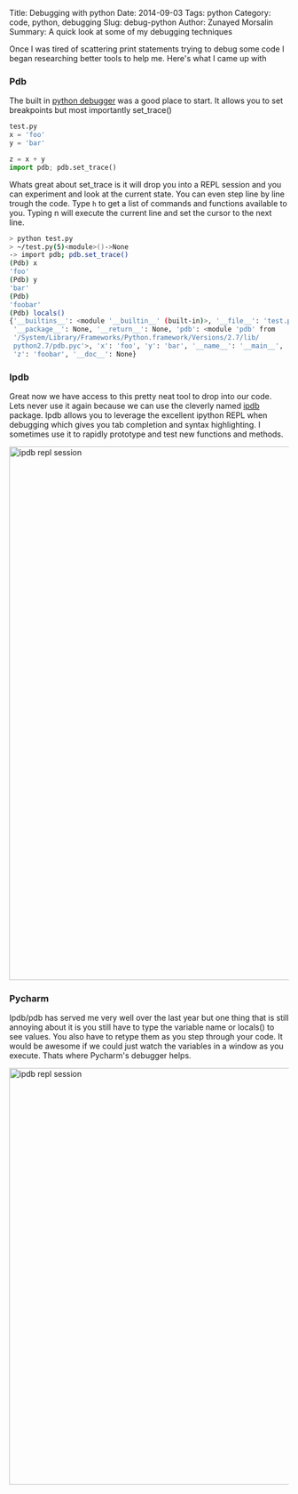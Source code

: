 Title: Debugging with python
Date: 2014-09-03
Tags: python
Category: code, python, debugging
Slug: debug-python
Author: Zunayed Morsalin
Summary: A quick look at some of my debugging techniques

Once I was tired of scattering print statements trying to debug some code I began researching better tools to help me. Here's what I came up with 

### Pdb


The built in [python debugger](https://docs.python.org/2/library/pdb.html) was a good place to start. It allows you to set breakpoints but most importantly set_trace()

```python
test.py
x = 'foo'
y = 'bar'

z = x + y 
import pdb; pdb.set_trace()


```

Whats great about set_trace is it will drop you into a REPL session and you can experiment and look at the current state. You can even step line by line trough the code. Type `h` to get a list of commands and functions available to you. Typing n will execute the current line and set the cursor to the next line.

```bash
> python test.py
> ~/test.py(5)<module>()->None
-> import pdb; pdb.set_trace()
(Pdb) x
'foo'
(Pdb) y
'bar'
(Pdb) 
'foobar'
(Pdb) locals()
{'__builtins__': <module '__builtin__' (built-in)>, '__file__': 'test.py',
 '__package__': None, '__return__': None, 'pdb': <module 'pdb' from 
 '/System/Library/Frameworks/Python.framework/Versions/2.7/lib/
 python2.7/pdb.pyc'>, 'x': 'foo', 'y': 'bar', '__name__': '__main__', 
 'z': 'foobar', '__doc__': None}

```
### Ipdb

Great now we have access to this pretty neat tool to drop into our code. Lets never use it again because we can use the cleverly named [ipdb](https://github.com/gotcha/ipdb) package. Ipdb allows you to leverage the excellent ipython REPL when debugging which gives you tab completion and syntax highlighting. I sometimes use it to rapidly prototype and test new functions and methods. 

<img class="align-center" width="960" src="/images/debug_terminal.gif"  title="ipdb repl session" />


### Pycharm

Ipdb/pdb has served me very well over the last year but one thing that is still annoying about it is you still have to type the variable name or locals() to see values. You also have to retype them as you step through your code. It would be awesome if we could just watch the variables in a window as you execute. Thats where Pycharm's debugger helps. 

<img class="align-center" height="750" src="/images/debug-pycharm.gif"  title="ipdb repl session" />

